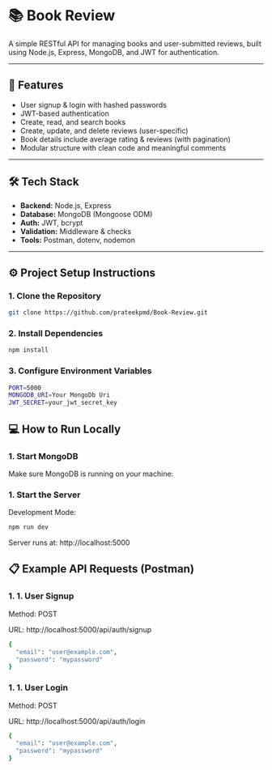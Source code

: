 # 📚 Book Review 

A simple RESTful API for managing books and user-submitted reviews, built using Node.js, Express, MongoDB, and JWT for authentication.

---

## 🚀 Features

- User signup & login with hashed passwords
- JWT-based authentication
- Create, read, and search books
- Create, update, and delete reviews (user-specific)
- Book details include average rating & reviews (with pagination)
- Modular structure with clean code and meaningful comments

---

## 🛠️ Tech Stack

- **Backend:** Node.js, Express
- **Database:** MongoDB (Mongoose ODM)
- **Auth:** JWT, bcrypt
- **Validation:** Middleware & checks
- **Tools:** Postman, dotenv, nodemon

---

## ⚙️ Project Setup Instructions

### 1. Clone the Repository
```bash
git clone https://github.com/prateekpmd/Book-Review.git 
```


### 2. Install Dependencies
```bash
npm install
```

### 3. Configure Environment Variables
```bash
PORT=5000
MONGODB_URI=Your MongoDb Uri
JWT_SECRET=your_jwt_secret_key 
```

## 💻 How to Run Locally

### 1. Start MongoDB
Make sure MongoDB is running on your machine:

### 1. Start the Server
Development Mode:
```bash
npm run dev
```
Server runs at: http://localhost:5000


## 📋 Example API Requests (Postman)

### 1. 1. User Signup
Method: POST

URL: http://localhost:5000/api/auth/signup

```bash
{
  "email": "user@example.com",
  "password": "mypassword"
}
```

### 1. 1. User Login
Method: POST

URL: http://localhost:5000/api/auth/login

```bash
{
  "email": "user@example.com",
  "password": "mypassword"
}
```


